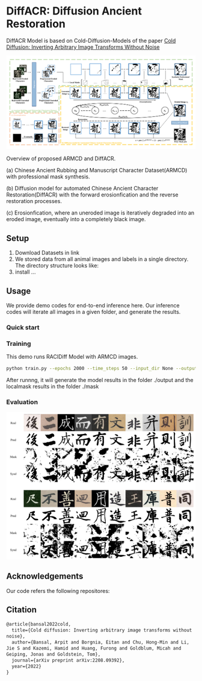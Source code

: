 # DiffACR: Diffusion Ancient Restoration

DiffACR Model is based on Cold-Diffusion-Models of the paper [Cold Diffusion: Inverting Arbitrary Image Transforms Without Noise](https://arxiv.org/abs/2208.09392)

![](./figure/pipline.png)

Overview of proposed ARMCD and DiffACR. 

(a) Chinese Ancient Rubbing and Manuscript Character
Dataset(ARMCD) with professional mask synthesis. 

(b) Diffusion model for automated Chinese Ancient Character Restoration(DiffACR) with the forward erosionfication and the reverse restoration processes. 

(c) Erosionfication, where an uneroded
image is iteratively degraded into an eroded image, eventually into a completely black image.


## Setup



1. Download Datasets in link
2. We stored data from all animal images and labels in a single directory. The directory structure looks like:
3. install ...


## Usage

We provide demo codes for end-to-end inference here.
Our inference codes will iterate all images in a given folder, and generate the results.





### Quick start 






### Training

This demo runs RACIDiff Model with ARMCD images.

```bash
python train.py --epochs 2000 --time_steps 50 --input_dir None --output_dir ./output --localmask_dir ./mask
```

After runnng, it will generate the model results in the folder  ./output and the localmask results in the folder ./mask

### Evaluation

![](figure/concept.png)







## Acknowledgements

Our code refers the following repositores:

## Citation

```
@article{bansal2022cold,
  title={Cold diffusion: Inverting arbitrary image transforms without noise},
  author={Bansal, Arpit and Borgnia, Eitan and Chu, Hong-Min and Li, Jie S and Kazemi, Hamid and Huang, Furong and Goldblum, Micah and Geiping, Jonas and Goldstein, Tom},
  journal={arXiv preprint arXiv:2208.09392},
  year={2022}
}
```

